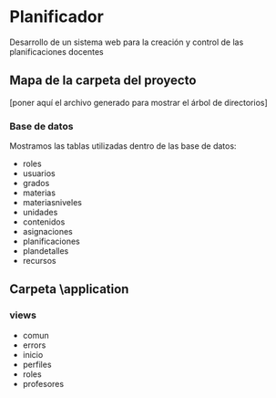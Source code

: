 # PlanificadorDesarrollo de un sistema web para la creación y control de las planificaciones docentes## Mapa de la carpeta del proyecto[poner aquí el archivo generado para mostrar el árbol de directorios]### Base de datosMostramos las tablas utilizadas dentro de las base de datos:* roles* usuarios* grados* materias* materiasniveles* unidades* contenidos* asignaciones* planificaciones* plandetalles* recursos## Carpeta \application### views* comun* errors* inicio* perfiles* roles* profesores